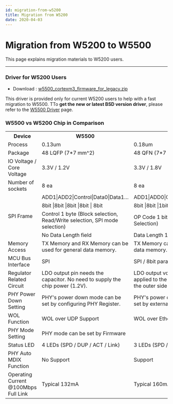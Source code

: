 ```yaml
---
id: migration-from-w5200
title: Migration from W5200
date: 2020-04-03
---
```


# Migration from W5200 to W5500

This page explains migration materials to W5200 users.

-----

### Driver for W5200 Users

  - Download :  <a href="/img/products/w5500/w5500_cortexm3_firmware_for_legacy.zip" target="_blank">w5500_cortexm3_firmware_for_legacy.zip</a>

This driver is provided only for current W5200 users to help with a fast migration to W5500. TTo **get the new or latest BSD version driver**, please refer to the [W5500 Driver](driver) page.

### W5500 vs W5200 Chip in Comparison

<table>
<tbody>
<tr>
<th>Device</th><th>W5500</th><th>W5200</th>
</tr>
<tr>
<td>Process</td>
<td>0.13um</td>
<td>0.18um</td>
</tr>
<tr>
<td>Package</td>
<td>48 LQFP (7*7 mm^2)</td>
<td>48 QFN  (7*7 mm^2)</td>
</tr>
<tr>
<td>IO Voltage / Core Voltage</td>
<td>3.3V / 1.2V </td>
<td>3.3V / 1.8V </td>
</tr>
<tr>
<td>Number of sockets</td>
<td>8 ea</td>
<td>8 ea</td>
</tr>
<tr>
<td rowspan="4">SPI Frame</td>
<td>ADD1|ADD2|Control|Data0|Data1…</td>
<td>ADD1|ADD0|OP+LEN1|LEN0|Data…</td>
</tr>
<tr>
<td>8bit |8bit |8bit |8bit | 8bit</td>
<td>8bit |8bit |1bit +7bit |8bit | 8bit</td>
</tr>
<tr>
<td>Control 1 byte (Block selection, Read/Write selection, SPI mode selection)</td>
<td>OP Code 1 bit (Read/Write Selection)</td>
</tr>
<tr>
<td>No Data Length field</td>
<td>Data Length 15bit</td>
</tr>
<tr>
<td>Memory Access</td>
<td>TX Memory and RX Memory can be used for general data memory.</td>
<td>TX Memory can be used for general data memory.</td>
</tr>
<tr>
<td>MCU Bus Interface</td>
<td>SPI</td>
<td>SPI / 8bit parallel indirect bus mode</td>
</tr>
<tr>
<td>Regulator Related Circuit</td>
<td>LDO output pin needs the capacitor. No need to supply the chip power (1.2V).</td>
<td>LDO output voltage (1.8V) must be applied to the chip power (1.8V) at the outer side of the chip package.</td>
</tr>
<tr>
<td>PHY Power Down Setting</td>
<td>PHY's power down mode can be set by configuring PHY Register.</td>
<td>PHY's power down mode can be set by external pin.</td>
</tr>
<tr>
<td>WOL Function</td>
<td>WOL over UDP Support</td>
<td>WOL over Ethernet Support</td>
</tr>
<tr>
<td>PHY Mode Setting</td>
<td>PHY mode can be set by Firmware</td>
<td></td>
</tr>
<tr>
<td>Status LED</td>
<td>4 LEDs (SPD / DUP / ACT / Link)</td>
<td>3 LEDs (SPD / DUP / Link)</td>
</tr>
<tr>
<td>PHY Auto MDIX Function</td>
<td>No Support</td>
<td>Support</td>
</tr>
<tr>
<td>Operating Current @100Mbps Full Link</td>
<td>Typical 132mA</td>
<td>Typical 160mA</td>
</tr>
</tbody>
</table>

